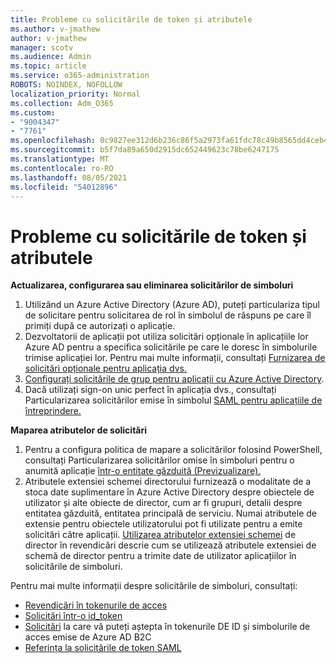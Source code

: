 ```yaml
---
title: Probleme cu solicitările de token și atributele
ms.author: v-jmathew
author: v-jmathew
manager: scotv
ms.audience: Admin
ms.topic: article
ms.service: o365-administration
ROBOTS: NOINDEX, NOFOLLOW
localization_priority: Normal
ms.collection: Adm_O365
ms.custom:
- "9004347"
- "7761"
ms.openlocfilehash: 0c9827ee312d6b236c86f5a2973fa61fdc78c49b8565dd4ceb41f9a3a48140bc
ms.sourcegitcommit: b5f7da89a650d2915dc652449623c78be6247175
ms.translationtype: MT
ms.contentlocale: ro-RO
ms.lasthandoff: 08/05/2021
ms.locfileid: "54012896"
---
```

# <a name="issues-with-token-claims-and-attributes"></a>Probleme cu solicitările de token și atributele

**Actualizarea, configurarea sau eliminarea solicitărilor de simboluri**

1. Utilizând un Azure Active Directory (Azure AD), [](https://docs.microsoft.com/azure/active-directory/develop/active-directory-enterprise-app-role-management) puteți particulariza tipul de solicitare pentru solicitarea de rol în simbolul de răspuns pe care îl primiți după ce autorizați o aplicație.
2. Dezvoltatorii de aplicații pot utiliza solicitări opționale în aplicațiile lor Azure AD pentru a specifica solicitările pe care le doresc în simbolurile trimise aplicației lor. Pentru mai multe informații, consultați [Furnizarea de solicitări opționale pentru aplicația dvs.](https://docs.microsoft.com/azure/active-directory/develop/active-directory-optional-claims)
3. [Configurați solicitările de grup pentru aplicații cu Azure Active Directory](https://docs.microsoft.com/azure/active-directory/hybrid/how-to-connect-fed-group-claims).
4. Dacă utilizați sign-on unic perfect în aplicația dvs., consultați Particularizarea solicitărilor emise în simbolul [SAML pentru aplicațiile de întreprindere.](https://docs.microsoft.com/azure/active-directory/develop/active-directory-saml-claims-customization)

**Maparea atributelor de solicitări**

1. Pentru a configura politica de mapare a solicitărilor folosind PowerShell, consultați Particularizarea solicitărilor omise în simboluri pentru o anumită aplicație [într-o entitate găzduită (Previzualizare).](https://docs.microsoft.com/azure/active-directory/develop/active-directory-claims-mapping)
2. Atributele extensiei schemei directorului furnizează o modalitate de a stoca date suplimentare în Azure Active Directory despre obiectele de utilizator și alte obiecte de director, cum ar fi grupuri, detalii despre entitatea găzduită, entitatea principală de serviciu. Numai atributele de extensie pentru obiectele utilizatorului pot fi utilizate pentru a emite solicitări către aplicații. [Utilizarea atributelor extensiei schemei](https://docs.microsoft.com/azure/active-directory/develop/active-directory-schema-extensions) de director în revendicări descrie cum se utilizează atributele extensiei de schemă de director pentru a trimite date de utilizator aplicațiilor în solicitările de simboluri.

Pentru mai multe informații despre solicitările de simboluri, consultați:

- [Revendicări în tokenurile de acces](https://docs.microsoft.com/azure/active-directory/develop/access-tokens#claims-in-access-tokens)
- [Solicitări într-o id_token](https://docs.microsoft.com/azure/active-directory/develop/id-tokens#claims-in-an-id_token)
- [Solicitări](https://docs.microsoft.com/azure/active-directory-b2c/tokens-overview#claims) la care vă puteți aștepta în tokenurile DE ID și simbolurile de acces emise de Azure AD B2C
- [Referința la solicitările de token SAML](https://docs.microsoft.com/azure/active-directory/develop/reference-saml-tokens)
